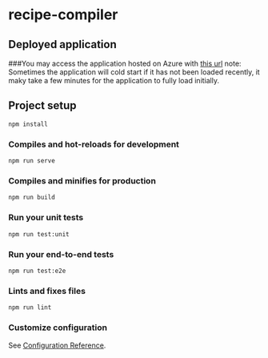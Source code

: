 # recipe-compiler

## Deployed application
###You may access the application hosted on Azure with [this url](https://victorious-island-0b09e7210.azurestaticapps.net/)
note: Sometimes the application will cold start if it has not been loaded recently, it maky take a few minutes for the application to fully load initially.


## Project setup
```
npm install
```

### Compiles and hot-reloads for development
```
npm run serve
```

### Compiles and minifies for production
```
npm run build
```

### Run your unit tests
```
npm run test:unit
```

### Run your end-to-end tests
```
npm run test:e2e
```

### Lints and fixes files
```
npm run lint
```

### Customize configuration
See [Configuration Reference](https://cli.vuejs.org/config/).
